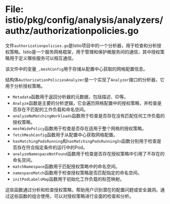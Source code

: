 # File: istio/pkg/config/analysis/analyzers/authz/authorizationpolicies.go

文件`authorizationpolicies.go`是Istio项目中的一个分析器，用于检查和分析授权策略。Istio是一个服务网格框架，用于管理和保护微服务间的通信，其中授权策略用于定义哪些服务可以相互通信。

该文件中的变量`_,meshConfig`用于存储从配置中心获取的网格配置信息。

结构体`AuthorizationPoliciesAnalyzer`是一个实现了`Analyzer`接口的分析器，它用于分析授权策略。

- `Metadata`函数用于返回分析器的元数据，包括描述、ID等。
- `Analyze`函数是主要的分析逻辑，它会遍历网格配置中的授权策略，并检查是否存在不匹配的工作负载和命名空间。
- `analyzeNoMatchingWorkloads`函数用于检查是否存在没有匹配任何工作负载的授权策略。
- `meshWidePolicy`函数用于检查是否存在适用于整个网格的授权策略。
- `fetchMeshConfig`函数用于从配置中心获取网格配置。
- `hasMatchingPodsRunning`和`hasMatchingPodsRunningIn`函数分别用于检查是否存在符合指定条件的运行中的Pod。
- `analyzeNamespaceNotFound`函数用于检查是否存在授权策略中引用了不存在的命名空间。
- `matchNamespace`函数用于匹配授权策略中的命名空间。
- `namespaceMatch`函数用于检查授权策略是否匹配指定的命名空间。
- `initPodLabelsMap`函数用于初始化工作负载的标签映射。

这些函数通过分析和检查授权策略，帮助用户识别潜在的配置问题或安全漏洞。通过这些函数的组合使用，可以对授权策略进行全面的检查和分析。

